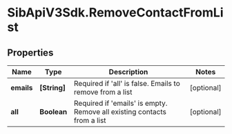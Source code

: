 # SibApiV3Sdk.RemoveContactFromList

## Properties
Name | Type | Description | Notes
------------ | ------------- | ------------- | -------------
**emails** | **[String]** | Required if &#39;all&#39; is false. Emails to remove from a list | [optional] 
**all** | **Boolean** | Required if &#39;emails&#39; is empty. Remove all existing contacts from a list | [optional] 


